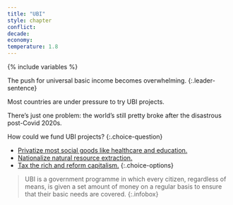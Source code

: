 ```yaml
---
title: "UBI"
style: chapter
conflict: 
decade: 
economy: 
temperature: 1.8
---
```


{% include variables %}


The push for universal basic income becomes overwhelming.
{:.leader-sentence}

Most countries are under pressure to try UBI projects.

There’s just one problem: the world’s still pretty broke after the disastrous post-Covid 2020s.

How could we fund UBI projects?
{:.choice-question}

- [Privatize most social goods like healthcare and education.](chapter_muskbucks.html)
- [Nationalize natural resource extraction.](chapter_fracking-funded-ubi.html)
- [Tax the rich and reform capitalism.](chapter_reform-capitalism.html)
{:.choice-options}

> UBI is a government programme in which every citizen, regardless of means, is given a set amount of money on a regular basis to ensure that their basic needs are covered.
{:.infobox}
